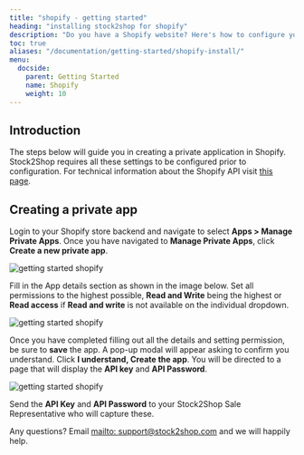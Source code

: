 ```yaml
---
title: "shopify - getting started"
heading: "installing stock2shop for shopify"
description: "Do you have a Shopify website? Here's how to configure your Shopify website and set up the REST API for Stock2Shop to sync product data and orders."
toc: true
aliases: "/documentation/getting-started/shopify-install/" 
menu:
  docside:
    parent: Getting Started
    name: Shopify
    weight: 10
---
```


## Introduction

The steps below will guide you in creating a private application in Shopify. Stock2Shop requires all these settings to be configured prior to configuration. For technical information about the Shopify API visit [this page](https://help.shopify.com/en/api/reference).

## Creating a private app

Login to your Shopify store backend and navigate to select **Apps > Manage Private Apps**. Once you have navigated to **Manage Private Apps**, click **Create a new private app**.

![getting started shopify](/uploads/getting-started-shopify-1.png)  

Fill in the App details section as shown in the image below. Set all permissions to the highest possible, **Read and Write** being the highest or **Read access** if **Read and write** is not available on the individual dropdown.  
  
![getting started shopify](/uploads/getting-started-shopify-2.png)  

Once you have completed filling out all the details and setting permission, be sure to **save** the app. A pop-up modal will appear asking to confirm you understand. Click **I understand, Create the app**. You will be directed to a page that will display the **API key** and **API Password**.

![getting started shopify](/uploads/getting-started-shopify-3.png)

Send the **API Key** and **API Password** to your Stock2Shop Sale Representative who will capture these.  
  
Any questions? Email [mailto: support@stock2shop.com](support@stock2shop.com) and we will happily help.
